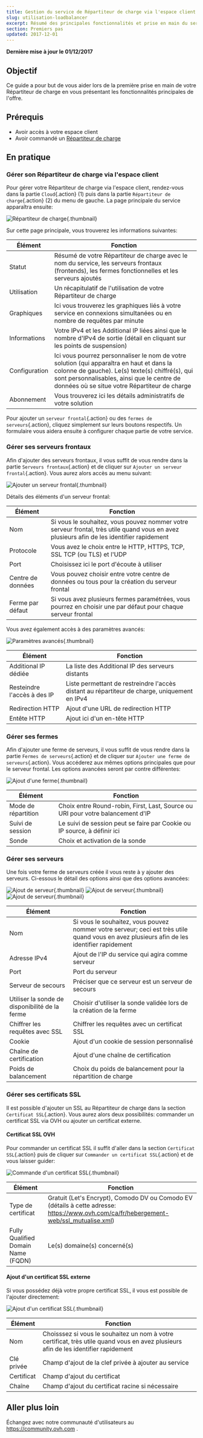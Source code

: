 ```yaml
---
title: Gestion du service de Répartiteur de charge via l'espace client
slug: utilisation-loadbalancer
excerpt: Résumé des principales fonctionnalités et prise en main du service de Répartiteur de charge via l'espace client
section: Premiers pas
updated: 2017-12-01
---
```


**Dernière mise à jour le 01/12/2017**

## Objectif

Ce guide a pour but de vous aider lors de la première prise en main de votre Répartiteur de charge en vous présentant les fonctionnalités principales de l'offre.

## Prérequis

- Avoir accès à votre espace client
- Avoir commandé un [Répartiteur de charge](https://www.ovh.com/ca/fr/solutions/load-balancer/)

## En pratique

### Gérer son Répartiteur de charge via l'espace client

Pour gérer votre Répartiteur de charge via l'espace client, rendez-vous dans la partie `Cloud`{.action} (1) puis dans la partie `Répartiteur de charge`{.action} (2) du menu de gauche. La page principale du service apparaîtra ensuite:

![Répartiteur de charge](images/lbip-main.png){.thumbnail}

Sur cette page principale, vous trouverez les informations suivantes:

|Élément|Fonction|
|---|---|
|Statut|Résumé de votre Répartiteur de charge avec le nom du service, les serveurs frontaux (frontends), les fermes fonctionnelles et les serveurs ajoutés|
|Utilisation|Un récapitulatif de l'utilisation de votre Répartiteur de charge|
|Graphiques|Ici vous trouverez les graphiques liés à votre service en connexions simultanées ou en nombre de requêtes par minute|
|Informations|Votre IPv4 et les Additional IP liées ainsi que le nombre d'IPv4 de sortie (détail en cliquant sur les points de suspension)|
|Configuration|Ici vous pourrez personnaliser le nom de votre solution (qui apparaîtra en haut et dans la colonne de gauche). Le(s) texte(s) chiffré(s), qui sont personnalisables, ainsi que le centre de données où se situe votre Répartiteur de charge|
|Abonnement|Vous trouverez ici les détails administratifs de votre solution|


Pour ajouter un `serveur frontal`{.action} ou des `fermes de serveurs`{.action}, cliquez simplement sur leurs boutons respectifs. Un formulaire vous aidera ensuite à configurer chaque partie de votre service.


### Gérer ses serveurs frontaux

Afin d'ajouter des serveurs frontaux, il vous suffit de vous rendre dans la partie `Serveurs frontaux`{.action} et de cliquer sur `Ajouter un serveur frontal`{.action}. Vous aurez alors accès au menu suivant:


![Ajouter un serveur frontal](images/iplb-add-front-end.png){.thumbnail}

Détails des éléments d'un serveur frontal:


|Élément|Fonction|
|---|---|
|Nom|Si vous le souhaitez, vous pouvez nommer votre serveur frontal, très utile quand vous en avez plusieurs afin de les identifier rapidement|
|Protocole|Vous avez le choix entre le HTTP, HTTPS, TCP, SSL TCP (ou TLS) et l'UDP|
|Port|Choisissez ici le port d'écoute à utiliser|
|Centre de données|Vous pouvez choisir entre votre centre de données ou tous pour la création du serveur frontal|
|Ferme par défaut|Si vous avez plusieurs fermes paramétrées, vous pourrez en choisir une par défaut pour chaque serveur frontal|

Vous avez également accès à des paramètres avancés:

![Paramètres avancés](images/advanced_frontend.png){.thumbnail}

|Élément|Fonction|
|---|---|
|Additional IP dédiée|La liste des Additional IP des serveurs distants|
|Resteindre l'accès à des IP|Liste permettant de restreindre l'accès distant au répartiteur de charge, uniquement en IPv4|
|Redirection HTTP|Ajout d'une URL de redirection HTTP|
|Entête HTTP|Ajout ici d'un en-tête HTTP|


### Gérer ses fermes

Afin d'ajouter une ferme de serveurs, il vous suffit de vous rendre dans la partie `Fermes de serveurs`{.action} et de cliquer sur `Ajouter une ferme de serveurs`{.action}. Vous accéderez aux mêmes options principales que pour le serveur frontal. Les options avancées seront par contre différentes:

![Ajout d'une ferme](images/iplb-cluster-adv.png){.thumbnail}

|Élément|Fonction|
|---|---|
|Mode de répartition|Choix entre Round-robin, First, Last, Source ou URI pour votre balancement d'IP|
|Suivi de session|Le suivi de session peut se faire par Cookie ou IP source, à définir ici|
|Sonde|Choix et activation de la sonde|


### Gérer ses serveurs

Une fois votre ferme de serveurs créée il vous reste à y ajouter des serveurs. Ci-essous le détail des options ainsi que des options avancées:


![Ajout de serveur](images/iplb-cluster-add-server.png){.thumbnail}
![Ajout de serveur](images/iplb-cluster-add-server-1.png){.thumbnail}
![Ajout de serveur](images/iplb-cluster-add-server-2.png){.thumbnail}


|Élément|Fonction|
|---|---|
|Nom|Si vous le souhaitez, vous pouvez nommer votre serveur; ceci est très utile quand vous en avez plusieurs afin de les identifier rapidement|
|Adresse IPv4|Ajout de l'IP du service qui agira comme serveur|
|Port|Port du serveur|
|Serveur de secours|Préciser que ce serveur est un serveur de secours|
|Utiliser la sonde de disponibilité de la ferme|Choisir d'utiliser la sonde validée lors de la création de la ferme|
|Chiffrer les requêtes avec SSL|Chiffrer les requêtes avec un certificat SSL|
|Cookie|Ajout d'un cookie de session personnalisé|
|Chaîne de certification|Ajout d'une chaîne de certification|
|Poids de balancement|Choix du poids de balancement pour la répartition de charge|


### Gérer ses certificats SSL

Il est possible d'ajouter un SSL au Répartiteur de charge dans la section `Certificat SSL`{.action}. Vous aurez alors deux possibilités: commander un certificat SSL via OVH ou  ajouter un certificat externe.

#### Certificat SSL OVH

Pour commander un certificat SSL il suffit d'aller dans la section `Certificat SSL`{.action} puis de cliquer sur `Commander un certificat SSL`{.action} et de vous laisser guider:


![Commande d'un certificat SSL](images/iplb-order-ssl.png){.thumbnail}


|Élément|Fonction|
|---|---|
|Type de certificat|Gratuit (Let's Encrypt), Comodo DV ou Comodo EV (détails à cette adresse: https://www.ovh.com/ca/fr/hebergement-web/ssl_mutualise.xml)|
|Fully Qualified Domain Name (FQDN)|Le(s) domaine(s) concerné(s)|

#### Ajout d'un certificat SSL externe

Si vous possédez déjà votre propre certificat SSL, il vous est possible de l'ajouter directement:

![Ajout d'un certificat SSL](images/iplb-add-ssl.png){.thumbnail}

|Élément|Fonction|
|---|---|
|Nom|Choisssez si vous le souhaitez un nom à votre certificat, très utile quand vous en avez plusieurs afin de les identifier rapidement|
|Clé privée|Champ d'ajout de la clef privée à ajouter au service|
|Certificat|Champ d'ajout du certificat|
|Chaîne|Champ d'ajout du certificat racine si nécessaire|


## Aller plus loin

Échangez avec notre communauté d'utilisateurs au <https://community.ovh.com> .